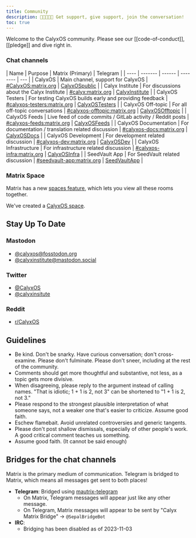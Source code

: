 ```yaml
---
title: Community
description: 🧑🏿‍🤝‍🧑🏻 Get support, give support, join the conversation!
toc: true
---
```


Welcome to the CalyxOS community. Please see our [[code-of-conduct]], [[pledge]] and dive right in.


### Chat channels

| Name | Purpose | Matrix (Primary) | Telegram |
| ---- | ------- | ------ | -------- | --- |
| CalyxOS | Main channel, support for CalyxOS | [#CalyxOS:matrix.org](https://app.element.io/#/room/#CalyxOS:matrix.org) | [CalyxOSpublic](https://t.me/CalyxOSpublic) |
| Calyx Institute | For discussions about the Calyx Institute | [#calyx:matrix.org](https://app.element.io/#/room/#calyx:matrix.org) | [CalyxInstitute](https://t.me/CalyxInstitute) |
| CalyxOS Testers | For testing CalyxOS builds early and providing feedback | [#calyxos-testers:matrix.org](https://app.element.io/#/room/#calyxos-testers:matrix.org) | [CalyxOSTesters](https://t.me/CalyxOSTesters) |
| CalyxOS Off-topic | For all off-topic conversations | [#calyxos-offtopic:matrix.org](https://app.element.io/#/room/#calyxos-offtopic:matrix.org) | [CalyxOSOfftopic](https://t.me/CalyxOSOffTopic) |
| CalyxOS Feeds | Live feed of code commits / GitLab activity / Reddit posts | [#calyxos-feeds:matrix.org](https://app.element.io/#/room/#calyxos-feeds:matrix.org) | [CalyxOSFeeds](https://t.me/CalyxOSFeeds) |
| CalyxOS Documentation | For documentation / translation related discussion | [#calyxos-docs:matrix.org](https://app.element.io/#/room/#calyxos-docs:matrix.org) | [CalyxOSDocs](https://t.me/CalyxOSDocs) |
| CalyxOS Development | For development related discussion | [#calyxos-dev:matrix.org](https://app.element.io/#/room/#calyxos-dev:matrix.org) | [CalyxOSDev](https://t.me/CalyxOSDev) |
| CalyxOS Infrastructure | For infrastructure related discussion | [#calyxos-infra:matrix.org](https://app.element.io/#/room/#calyxos-infra:matrix.org) | [CalyxOSInfra](https://t.me/CalyxOSInfra) |
| SeedVault App | For SeedVault related discussion | [#seedvault-app:matrix.org](https://app.element.io/#/room/#seedvault-app:matrix.org) | [SeedVaultApp](https://t.me/SeedVaultApp) |

### Matrix Space

Matrix has a new [spaces feature](https://element.io/blog/spaces-the-next-frontier/), which lets you view all these rooms together.

We've created a [CalyxOS space](https://app.element.io/#/room/#calyxos-space:matrix.org).

## Stay Up To Date

### Mastodon

* [@calyxos@fosstodon.org](https://fosstodon.org/@calyxos)
* [@calyxinstitute@mastodon.social](https://mastodon.social/@calyxinstitute)

### Twitter

* [@CalyxOS](https://twitter.com/CalyxOS)
* [@calyxinsitute](https://twitter.com/calyxinstitute)

### Reddit

* [r/CalyxOS](https://www.reddit.com/r/CalyxOS/)

## Guidelines
* Be kind. Don't be snarky. Have curious conversation; don't cross-examine. Please don't fulminate. Please don't sneer, including at the rest of the community.
* Comments should get more thoughtful and substantive, not less, as a topic gets more divisive.
* When disagreeing, please reply to the argument instead of calling names. "That is idiotic; 1 + 1 is 2, not 3" can be shortened to "1 + 1 is 2, not 3."
* Please respond to the strongest plausible interpretation of what someone says, not a weaker one that's easier to criticize. Assume good faith.
* Eschew flamebait. Avoid unrelated controversies and generic tangents.
* Please don't post shallow dismissals, especially of other people's work. A good critical comment teaches us something.
* Assume good faith. (It cannot be said enough)

## Bridges for the chat channels

Matrix is the primary medium of communication. Telegram is bridged to Matrix, which means all messages get sent to both places!

* **Telegram**: Bridged using [mautrix-telegram](https://matrix.org/docs/projects/bridge/mautrix-telegram)
  * On Matrix, Telegram messages will appear just like any other message.
  * On Telegram, Matrix messages will appear to be sent by "Calyx Matrix Bridge" -> `@SepalBridgeBot`
* **IRC**:
  * Bridging has been disabled as of 2023-11-03